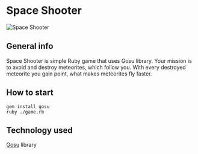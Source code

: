 # Space Shooter

![Space Shooter](/README/README.gif)

## General info

Space Shooter is simple Ruby game that uses Gosu library. Your mission is to avoid and destroy meteorites, which follow you. With every destroyed meteorite you gain point, what makes meteorites fly faster. 

## How to start

```
gem install gosu
ruby ./game.rb
```

## Technology used

[Gosu](https://www.libgosu.org/) library
